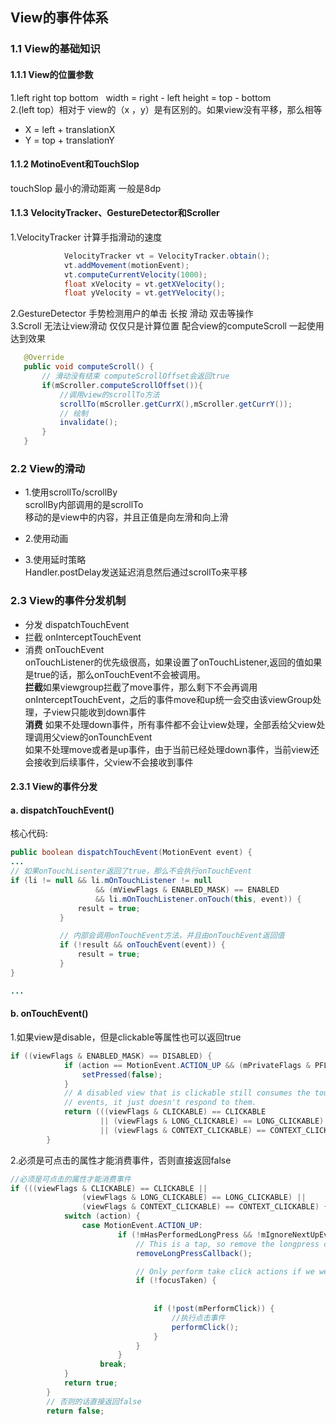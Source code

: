 
## View的事件体系
### 1.1 View的基础知识
#### 1.1.1 View的位置参数
 1.left right top bottom   width = right - left  height = top - bottom <br>
 2.(left top）相对于 view的（x ，y）是有区别的。如果view没有平移，那么相等 <br>
 * X = left + translationX
 * Y = top + translationY
#### 1.1.2 MotinoEvent和TouchSlop
  touchSlop 最小的滑动距离 一般是8dp
  
#### 1.1.3 VelocityTracker、GestureDetector和Scroller
 1.VelocityTracker 计算手指滑动的速度<br>
```java
            VelocityTracker vt = VelocityTracker.obtain();
            vt.addMovement(motionEvent);
            vt.computeCurrentVelocity(1000);
            float xVelocity = vt.getXVelocity();
            float yVelocity = vt.getYVelocity();
 ```
  2.GestureDetector 手势检测用户的单击 长按 滑动 双击等操作
  <br>
  3.Scroll 无法让view滑动 仅仅只是计算位置 配合view的computeScroll 一起使用达到效果
 ```java
    @Override
    public void computeScroll() {
        // 滑动没有结束 computeScrollOffset会返回true
        if(mScroller.computeScrollOffset()){
            //调用view的scrollTo方法
            scrollTo(mScroller.getCurrX(),mScroller.getCurrY());
            // 绘制
            invalidate();
        }
    }
 ```
 
 ### 2.2 View的滑动
 * 1.使用scrollTo/scrollBy
 <br>scrollBy内部调用的是scrollTo
 <br>移动的是view中的内容，并且正值是向左滑和向上滑
 
 * 2.使用动画
 * 3.使用延时策略
 <br>Handler.postDelay发送延迟消息然后通过scrollTo来平移
 
 ### 2.3 View的事件分发机制
* 分发 dispatchTouchEvent
* 拦截 onInterceptTouchEvent
* 消费 onTouchEvent
<br> onTouchListener的优先级很高，如果设置了onTouchListener,返回的值如果是true的话，那么onTouchEvent不会被调用。
<br>**拦截**如果viewgroup拦截了move事件，那么剩下不会再调用onInterceptTouchEvent，之后的事件move和up统一会交由该viewGroup处理，子view只能收到down事件
<br>**消费** 如果不处理down事件，所有事件都不会让view处理，全部丢给父view处理调用父view的onTounchEvent
<br> 如果不处理move或者是up事件，由于当前已经处理down事件，当前view还会接收到后续事件，父view不会接收到事件


#### 2.3.1 View的事件分发

#### a. dispatchTouchEvent()

核心代码:
```java
public boolean dispatchTouchEvent(MotionEvent event) {
...
// 如果onTouchLisenter返回了true，那么不会执行onTouchEvent
if (li != null && li.mOnTouchListener != null
                   && (mViewFlags & ENABLED_MASK) == ENABLED
                   && li.mOnTouchListener.onTouch(this, event)) {
               result = true;
           }

           // 内部会调用onTouchEvent方法，并且由onTouchEvent返回值
           if (!result && onTouchEvent(event)) {
               result = true;
           }
}

...
```
#### b. onTouchEvent()

1.如果view是disable，但是clickable等属性也可以返回true
```java
if ((viewFlags & ENABLED_MASK) == DISABLED) {
            if (action == MotionEvent.ACTION_UP && (mPrivateFlags & PFLAG_PRESSED) != 0) {
                setPressed(false);
            }
            // A disabled view that is clickable still consumes the touch
            // events, it just doesn't respond to them.
            return (((viewFlags & CLICKABLE) == CLICKABLE
                    || (viewFlags & LONG_CLICKABLE) == LONG_CLICKABLE)
                    || (viewFlags & CONTEXT_CLICKABLE) == CONTEXT_CLICKABLE);
        }
```


2.必须是可点击的属性才能消费事件，否则直接返回false
```java
//必须是可点击的属性才能消费事件
if (((viewFlags & CLICKABLE) == CLICKABLE ||
                (viewFlags & LONG_CLICKABLE) == LONG_CLICKABLE) ||
                (viewFlags & CONTEXT_CLICKABLE) == CONTEXT_CLICKABLE) {
            switch (action) {
                case MotionEvent.ACTION_UP:
                        if (!mHasPerformedLongPress && !mIgnoreNextUpEvent) {
                            // This is a tap, so remove the longpress check
                            removeLongPressCallback();

                            // Only perform take click actions if we were in the pressed state
                            if (!focusTaken) {
                  
                          
                                if (!post(mPerformClick)) {
                                    //执行点击事件
                                    performClick();
                                }
                            }
                        }
                    break;
            }
            return true;
        }
        // 否则的话直接返回false
        return false;
```

